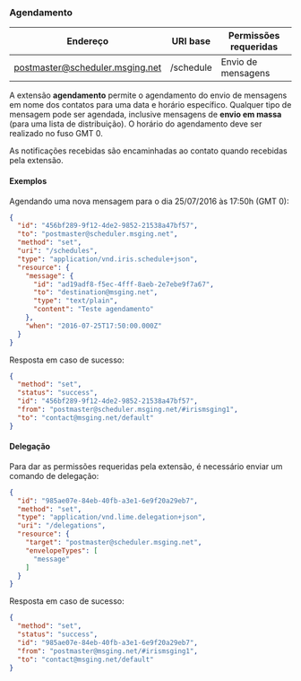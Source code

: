 ### Agendamento
| Endereço                        | URI base     | Permissões requeridas   | 
|---------------------------------|--------------|-------------------------|
| postmaster@scheduler.msging.net | /schedule    | Envio de mensagens      |

A extensão **agendamento** permite o agendamento do envio de mensagens em nome dos contatos para uma data e horário específico. Qualquer tipo de mensagem pode ser agendada, inclusive mensagens de **envio em massa** (para uma lista de distribuição). O horário do agendamento deve ser realizado no fuso GMT 0.

As notificações recebidas são encaminhadas ao contato quando recebidas pela extensão.

#### Exemplos
Agendando uma nova mensagem para o dia 25/07/2016 às 17:50h (GMT 0):
```json
{  
  "id": "456bf289-9f12-4de2-9852-21538a47bf57",
  "to": "postmaster@scheduler.msging.net",
  "method": "set",
  "uri": "/schedules",
  "type": "application/vnd.iris.schedule+json",
  "resource": {  
    "message": {  
      "id": "ad19adf8-f5ec-4fff-8aeb-2e7ebe9f7a67",
      "to": "destination@msging.net",
      "type": "text/plain",
      "content": "Teste agendamento"
    },
    "when": "2016-07-25T17:50:00.000Z"
  }
}
```

Resposta em caso de sucesso:
```json
{  
  "method": "set",
  "status": "success",
  "id": "456bf289-9f12-4de2-9852-21538a47bf57",
  "from": "postmaster@scheduler.msging.net/#irismsging1",
  "to": "contact@msging.net/default"
}
```

#### Delegação
Para dar as permissões requeridas pela extensão, é necessário enviar um comando de delegação:

```json
{  
  "id": "985ae07e-84eb-40fb-a3e1-6e9f20a29eb7",
  "method": "set",
  "type": "application/vnd.lime.delegation+json",
  "uri": "/delegations",
  "resource": {  
    "target": "postmaster@scheduler.msging.net",
    "envelopeTypes": [  
      "message"
    ]
  }
}
```
Resposta em caso de sucesso:
```json
{
  "method": "set",
  "status": "success",
  "id": "985ae07e-84eb-40fb-a3e1-6e9f20a29eb7",
  "from": "postmaster@msging.net/#irismsging1",
  "to": "contact@msging.net/default"
}
```
